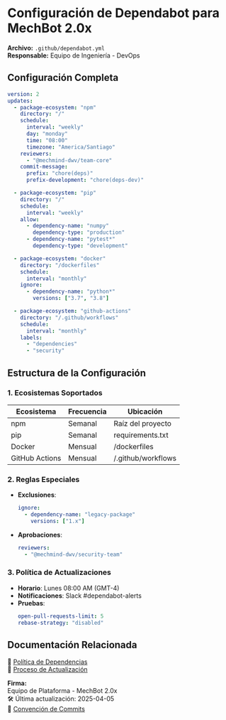 # **Configuración de Dependabot para MechBot 2.0x**  
**Archivo:** `.github/dependabot.yml`  
**Responsable:** Equipo de Ingeniería - DevOps  

## **Configuración Completa**  
```yaml
version: 2
updates:
  - package-ecosystem: "npm"
    directory: "/"
    schedule:
      interval: "weekly"
      day: "monday"
      time: "08:00"
      timezone: "America/Santiago"
    reviewers:
      - "@mechmind-dwv/team-core"
    commit-message:
      prefix: "chore(deps)"
      prefix-development: "chore(deps-dev)"

  - package-ecosystem: "pip"
    directory: "/"
    schedule:
      interval: "weekly"
    allow:
      - dependency-name: "numpy"
        dependency-type: "production"
      - dependency-name: "pytest*"
        dependency-type: "development"

  - package-ecosystem: "docker"
    directory: "/dockerfiles"
    schedule:
      interval: "monthly"
    ignore:
      - dependency-name: "python*"
        versions: ["3.7", "3.8"]

  - package-ecosystem: "github-actions"
    directory: "/.github/workflows"
    schedule:
      interval: "monthly"
    labels:
      - "dependencies"
      - "security"
```

## **Estructura de la Configuración**  

### **1. Ecosistemas Soportados**  
| Ecosistema       | Frecuencia  | Ubicación                |  
|------------------|-------------|--------------------------|  
| npm              | Semanal     | Raíz del proyecto        |  
| pip              | Semanal     | requirements.txt         |  
| Docker           | Mensual     | /dockerfiles             |  
| GitHub Actions   | Mensual     | /.github/workflows       |  

### **2. Reglas Especiales**  
- **Exclusiones**:  
  ```yaml
  ignore:
    - dependency-name: "legacy-package"
      versions: ["1.x"]
  ```
- **Aprobaciones**:  
  ```yaml
  reviewers:
    - "@mechmind-dwv/security-team"
  ```

### **3. Política de Actualizaciones**  
- **Horario**: Lunes 08:00 AM (GMT-4)  
- **Notificaciones**: Slack #dependabot-alerts  
- **Pruebas**:  
  ```yaml
  open-pull-requests-limit: 5
  rebase-strategy: "disabled"
  ```

## **Documentación Relacionada**  
📌 [Política de Dependencias](docs/security/DEPENDENCY-POLICY.md)  
📌 [Proceso de Actualización](docs/development/UPDATE-PROCESS.md)  

**Firma:**  
Equipo de Plataforma - MechBot 2.0x  
🛠️ Última actualización: 2025-04-05  
🔗 [Convención de Commits](https://github.com/mechmind-dwv/mechbot-2x/wiki/Commit-Standards)
